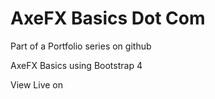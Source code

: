 # AxeFX Basics Dot Com
Part of a Portfolio series on github

AxeFX Basics using Bootstrap 4

View Live on
